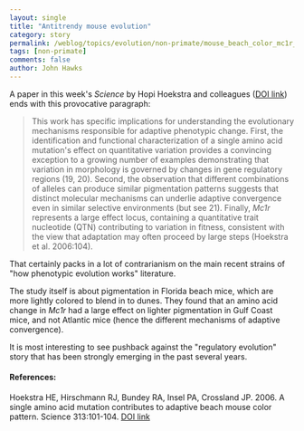 ```yaml
---
layout: single 
title: "Antitrendy mouse evolution" 
category: story
permalink: /weblog/topics/evolution/non-primate/mouse_beach_color_mc1r_hoekstra_2006.html
tags: [non-primate] 
comments: false 
author: John Hawks 
---
```



<p>
A paper in this week's <i>Science</i> by Hopi Hoekstra and colleagues (<a href="http://dx.doi.org/10.1126/science.1126121">DOI link</a>) ends with this provocative paragraph: 
</p>

<blockquote>This work has specific implications for understanding the evolutionary mechanisms responsible for adaptive phenotypic change. First, the identification and functional characterization of a single amino acid mutation's effect on quantitative variation provides a convincing exception to a growing number of examples demonstrating that variation in morphology is governed by changes in gene regulatory regions (19, 20). Second, the observation that different combinations of alleles can produce similar pigmentation patterns suggests that distinct molecular mechanisms can underlie adaptive convergence even in similar selective environments (but see 21). Finally, <i>Mc1r</i> represents a large effect locus, containing a quantitative trait nucleotide (QTN) contributing to variation in fitness, consistent with the view that adaptation may often proceed by large steps (Hoekstra et al. 2006:104).</blockquote>

<p>
That certainly packs in a lot of contrarianism on the main recent strains of "how phenotypic evolution works" literature. 
</p>

<p>
The study itself is about pigmentation in Florida beach mice, which are more lightly colored to blend in to dunes. They found that an amino acid change in <i>Mc1r</i> had a large effect on lighter pigmentation in Gulf Coast mice, and not Atlantic mice (hence the different mechanisms of adaptive convergence). 
</p>

<p>
It is most interesting to see pushback against the "regulatory evolution" story that has been strongly emerging in the past several years. 
</p>

<h4>References:</h4>

<p class="cite">Hoekstra HE, Hirschmann RJ, Bundey RA, Insel PA, Crossland JP. 2006. A single amino acid mutation contributes to adaptive beach mouse color pattern. Science 313:101-104. <a href="http://dx.doi.org/10.1126/science.1126121">DOI link</a></p>

